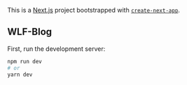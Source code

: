 This is a [Next.js](https://nextjs.org/) project bootstrapped with [`create-next-app`](https://github.com/vercel/next.js/tree/canary/packages/create-next-app).

## WLF-Blog

First, run the development server:

```bash
npm run dev
# or
yarn dev
```
